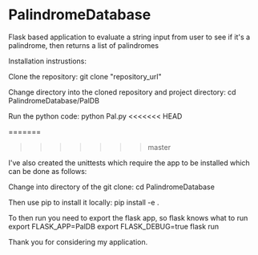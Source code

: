 # PalindromeDatabase
Flask based application to evaluate a string input from user to see if it's a palindrome, then returns a list of palindromes 

Installation instrustions:

Clone the repository:
    git clone "repository_url"

Change directory into the cloned repository and project directory:
    cd PalindromeDatabase/PalDB

Run the python code:
    python Pal.py
<<<<<<< HEAD

=======
 
>>>>>>> master
 
I've also created the unittests which require the app to be installed which can be done as follows:
 
Change into directory of the git clone:
    cd PalindromeDatabase
    
Then use pip to install it locally:
    pip install -e .
    
To then run you need to export the flask app, so flask knows what to run
    export FLASK_APP=PalDB
    export FLASK_DEBUG=true
    flask run
    

Thank you for considering my application.
